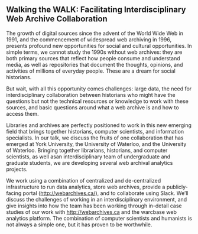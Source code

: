 ## Walking the WALK: Facilitating Interdisciplinary Web Archive Collaboration

The growth of digital sources since the advent of the World Wide Web in 
1991, and the commencement of widespread web archiving in 1996, presents 
profound new opportunities for social and cultural opportunities. In 
simple terms, we cannot study the 1990s without web archives: they are 
both primary sources that reflect how people consume and understand 
media, as well as repositories that document the thoughts, opinions, and 
activities of millions of everyday people. These are a dream for social 
historians. 

But wait, with all this opportunity comes challenges: large data, the 
need for interdisciplinary collaboration between historians who might 
have the questions but not the technical resources or knowledge to work 
with these sources, and basic questions around what a web archive is and 
how to access them. 

Libraries and archives are perfectly positioned to work in this new 
emerging field that brings together historians, computer scientists, and 
information specialists. In our talk, we discuss the fruits of one 
collaboration that has emerged at York University, the University of 
Waterloo, and the University of Waterloo. Bringing together librarians, historians, and computer scientists, as well asan interdisciplinary team of undergraduate and graduate 
students, we are developing several web archival analytics projects. 

We work using a combination of 
centralized and de-centralized infrastructure to run data analytics, 
store web archives, provide a publicly-facing portal 
(<http://webarchives.ca/>), and to collaborate using Slack. We’ll discuss the challenges of working in an 
interdisciplinary environment, and give insights into how the team has 
been working through in-detail case studies of our work with 
<http://webarchives.ca> and the warcbase web analytics platform. The 
combination of computer scientists and humanists is not always a simple 
one, but it has proven to be worthwhile.